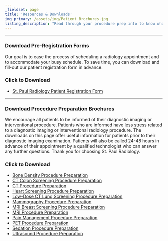 ```yaml
---
_fieldset: page
title: 'Resources & Downloads'
img_primary: /assets/img/Patient Brochures.jpg
listing_description: "Read through your procedure prep info to know what to expect at your appointment, and save time at at the doctor's office by downloading and filling out your registration form in advance."
---
```

<hr><h3>Download Pre-Registration Forms</h3><p>Our goal is to ease the process of scheduling a radiology appointment and to accommodate your busy schedule. To save time, you can download and fill-out our patient registration form in advance.
</p><h3>Click to Download</h3><ul>
	<li><a href="/assets/files/SPR_Patient_Registration_Form_2014.pdf" target="_blank">St. Paul Radiology Patient Registration Form</a></li>
</ul><hr><h3>Download Procedure Preparation Brochures</h3><p>We encourage all patients to be informed of their diagnostic imaging or interventional procedure. Patients who are informed have less stress related to a diagnostic imaging or interventional radiology procedure. The downloads on this page offer useful information for patients prior to their diagnostic imaging examination. Patients will also be called 24-48 hours in advance of their appointment by a qualified technologist who can answer any further questions. Thank you for choosing St. Paul Radiology.
</p><h3>Click to Download</h3><ul>
	<li><a href="/assets/files/Procedure Info - Bone Density-20160216180230.pdf" target="_blank"></a><a href="/assets/files/Procedure Prep Info - Bone Density-20161007145315.pdf" target="_blank">Bone Density Procedure Preparation</a></li>
	<li><a href="/assets/files/Procedure Prep Info - CT Colon Screening-20161007145328.pdf" target="_blank">CT Colon Screening Procedure Preparation</a></li>
	<li><a href="/assets/files/Procedure Prep Info - CT-20161007145338.pdf" target="_blank">CT Procedure Preparation</a></li>
	<li><a href="/assets/files/Procedure Prep Info - Heart Screening-20161007145349.pdf" target="_blank">Heart Screening Procedure Preparation</a></li>
	<li><a href="/assets/files/Procedure Prep Info - Low-Dose CT Lung Screening-20161007145400.pdf" target="_blank">Low-Dose CT Lung Screening Procedure Preparation</a></li>
	<li><a href="/assets/files/Procedure Prep Info - Mammography.pdf" target="_blank">Mammography Procedure Preparation</a></li>
	<li><a href="/assets/files/Procedure Prep Info - MRI Breast Screening-20161007145423.pdf" target="_blank">MRI Breast Screening Procedure Preparation</a></li>
	<li><a href="/assets/files/Procedure Prep Info - MRI-20161007145437.pdf" target="_blank">MRI Procedure Preparation</a></li>
	<li><a href="/assets/files/Procedure Prep Info - Pain Management-20161007145445.pdf" target="_blank">Pain Management Procedure Preparation</a></li>
	<li><a href="/assets/files/Procedure Prep Info - PET-20161007145458.pdf" target="_blank">PET Procedure Preparation</a></li>
	<li><a href="/assets/files/Procedure Prep Info - Sedation-20161007145510.pdf" target="_blank">Sedation Procedure Preparation</a></li>
	<li><a href="/assets/files/Procedure Prep Info - UltraSound-20161007145521.pdf" target="_blank">Ultrasound Procedure Preparation</a></li>
</ul>